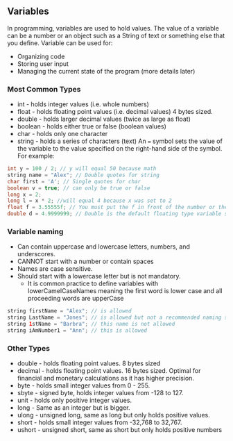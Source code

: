 ## Variables

In programming, variables are used to hold values. The value of a variable can be a number or an object such as a String of text or something else that you define. Variable can be used for:
* Organizing code
* Storing user input
* Managing the current state of the program (more details later)

### Most Common Types

* int - holds integer values (i.e. whole numbers)
* float - holds floating point values (i.e. decimal values) 4 bytes sized.
* double - holds larger decimal values (twice as large as float)
* boolean - holds either true or false (boolean values)
* char - holds only one character
* string - holds a series of characters (text)
An `=` symbol sets the value of the variable to the value specified on the right-hand side of the symbol. For example:

```Java
int y = 100 / 2; // y will equal 50 because math
string name = "Alex"; // Double quotes for string
char first = 'A'; // Single quotes for char
boolean v = true; // can only be true or false
long x = 2;
long l = x * 2; //will equal 4 because x was set to 2
float f = 3.55555f; // You must put the f in front of the number or the program will assume its a double (causing an error).
double d = 4.9999999; // Double is the default floating type variable so it doesn't need a clarification lice decimal and float.

```
### Variable naming
* Can contain uppercase and lowercase letters, numbers, and underscores.
* CANNOT start with a number or contain spaces
* Names are case sensitive.
* Should start with a lowercase letter but is not mandatory.
    * It is common practice to define variables with lowerCamelCaseNames meaning the first word is lower case and all proceeding words are upperCase
    
```Java
string firstName = "Alex"; // is allowed
string LastName = "Jones"; // is allowed but not a recommended naming standard
string 1stName = "Barbra"; // this name is not allowed
string iAmNumber1 = "Ann"; // this is allowed
```

### Other Types
* double - holds floating point values. 8 bytes sized
* decimal - holds floating point values. 16 bytes sized. Optimal for financial and monetary calculations as it has higher precision.
* byte - holds small integer values from 0 - 255.
* sbyte - signed byte, holds integer values from -128 to 127.
* unit - holds only positive integer values.
* long - Same as an integer but is bigger.
* ulong - unsigned long, same as long but only holds positive values.
* short - holds small integer values from -32,768 to 32,767.
* ushort - unsigned short, same as short but only holds positive numbers
